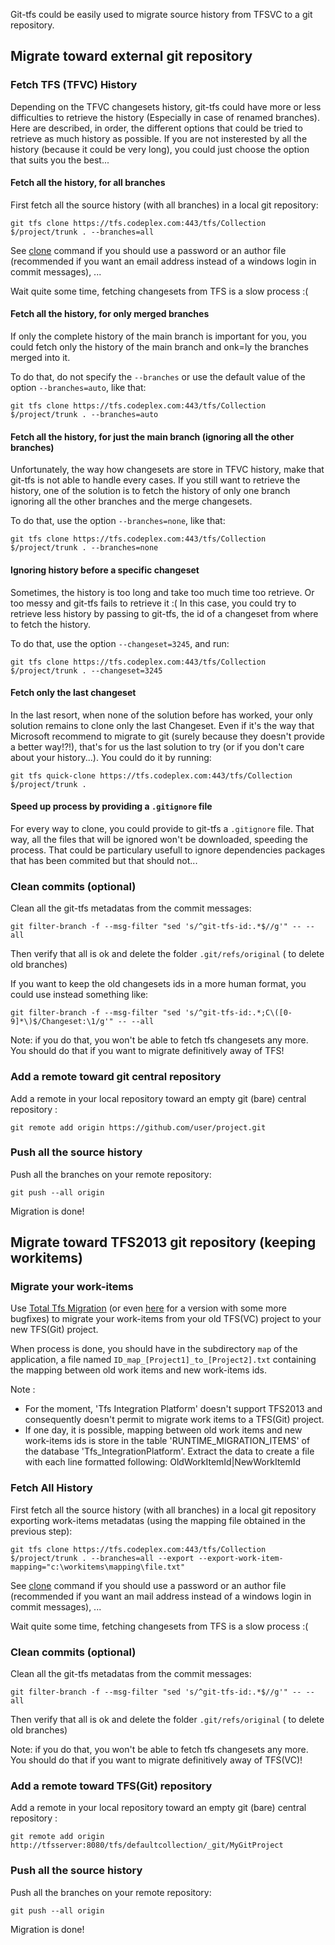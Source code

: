 Git-tfs could be easily used to migrate source history from TFSVC to a git repository.

## Migrate toward external git repository

### Fetch TFS (TFVC) History

Depending on the TFVC changesets history, git-tfs could have more or less difficulties to retrieve the history
(Especially in case of renamed branches).
Here are described, in order, the different options that could be tried to retrieve as much history as possible. 
If you are not insterested by all the history (because it could be very long), you could just choose the option that suits you the best...

#### Fetch all the history, for all branches
First fetch all the source history (with all branches) in a local git repository:

    git tfs clone https://tfs.codeplex.com:443/tfs/Collection $/project/trunk . --branches=all

See [clone](../commands/clone.md) command if you should use a password or an author file
 (recommended if you want an email address instead of a windows login in commit messages), ...

Wait quite some time, fetching changesets from TFS is a slow process :(

#### Fetch all the history, for only merged branches

If only the complete history of the main branch is important for you, you could fetch only the history
of the main branch and onk=ly the branches merged into it.

To do that, do not specify the `--branches` or use the default value of the option `--branches=auto`, like that:

    git tfs clone https://tfs.codeplex.com:443/tfs/Collection $/project/trunk . --branches=auto

#### Fetch all the history, for just the main branch (ignoring all the other branches)

Unfortunately, the way how changesets are store in TFVC history, make that git-tfs is not able to handle every cases.
If you still want to retrieve the history, one of the solution is to fetch the history of only one branch ignoring 
all the other branches and the merge changesets.


To do that, use the option `--branches=none`, like that:

    git tfs clone https://tfs.codeplex.com:443/tfs/Collection $/project/trunk . --branches=none

#### Ignoring history before a specific changeset

Sometimes, the history is too long and take too much time too retrieve. Or too messy and git-tfs fails to retrieve it :(
In this case, you could try to retrieve less history by passing to git-tfs, the id of a changeset from where to fetch the history.

To do that, use the option `--changeset=3245`, and run:

    git tfs clone https://tfs.codeplex.com:443/tfs/Collection $/project/trunk . --changeset=3245

#### Fetch only the last changeset

In the last resort, when none of the solution before has worked, your only solution remains to clone only the last Changeset.
Even if it's the way that Microsoft recommend to migrate to git (surely because they doesn't provide a better way!?!), that's 
for us the last solution to try (or if you don't care about your history...).
You could do it by running:

    git tfs quick-clone https://tfs.codeplex.com:443/tfs/Collection $/project/trunk .

#### Speed up process by providing a `.gitignore` file

For every way to clone, you could provide to git-tfs a `.gitignore` file.
That way, all the files that will be ignored won't be downloaded, speeding the process.
That could be particulary usefull to ignore dependencies packages that has been commited but that should not...

### Clean commits (optional)

Clean all the git-tfs metadatas from the commit messages:

    git filter-branch -f --msg-filter "sed 's/^git-tfs-id:.*$//g'" -- --all

Then verify that all is ok and delete the folder `.git/refs/original` ( to delete old branches)

If you want to keep the old changesets ids in a more human format, you could use instead something like:

    git filter-branch -f --msg-filter "sed 's/^git-tfs-id:.*;C\([0-9]*\)$/Changeset:\1/g'" -- --all

Note: if you do that, you won't be able to fetch tfs changesets any more.
You should do that if you want to migrate definitively away of TFS!

### Add a remote toward git central repository

Add a remote in your local repository toward an empty git (bare) central repository :

    git remote add origin https://github.com/user/project.git

### Push all the source history

Push all the branches on your remote repository:

    git push --all origin

Migration is done!

## Migrate toward TFS2013 git repository (keeping workitems)

### Migrate your work-items
Use [Total Tfs Migration](https://totaltfsmigration.codeplex.com/) (or even [here](https://github.com/pmiossec/TotalTfsMigrationTool) for a version with some more bugfixes) to migrate your work-items from your old TFS(VC) project to your new TFS(Git) project.

When process is done, you should have in the subdirectory `map` of the application,
 a file named `ID_map_[Project1]_to_[Project2].txt` containing the mapping between
 old work items and new work-items ids.

Note :
- For the moment, 'Tfs Integration Platform' doesn't support TFS2013 and consequently doesn't permit to migrate work items to a TFS(Git) project.
- If one day, it is possible, mapping between old work items and new work-items ids is store in the table 'RUNTIME_MIGRATION_ITEMS' of the database 'Tfs_IntegrationPlatform'.
Extract the data to create a file with each line formatted following: OldWorkItemId|NewWorkItemId

### Fetch All History

First fetch all the source history (with all branches) in a local git repository exporting work-items metadatas (using the mapping file obtained in the previous step):

    git tfs clone https://tfs.codeplex.com:443/tfs/Collection $/project/trunk . --branches=all --export --export-work-item-mapping="c:\workitems\mapping\file.txt"

See [clone](../commands/clone.md) command if you should use a password or an author file
 (recommended if you want an mail address instead of a windows login in commit messages), ...

Wait quite some time, fetching changesets from TFS is a slow process :(

### Clean commits (optional)

Clean all the git-tfs metadatas from the commit messages:

    git filter-branch -f --msg-filter "sed 's/^git-tfs-id:.*$//g'" -- --all

Then verify that all is ok and delete the folder `.git/refs/original` ( to delete old branches)

Note: if you do that, you won't be able to fetch tfs changesets any more.
You should do that if you want to migrate definitively away of TFS(VC)!

### Add a remote toward TFS(Git) repository

Add a remote in your local repository toward an empty git (bare) central repository :

    git remote add origin http://tfsserver:8080/tfs/defaultcollection/_git/MyGitProject

### Push all the source history

Push all the branches on your remote repository:

    git push --all origin

Migration is done!

